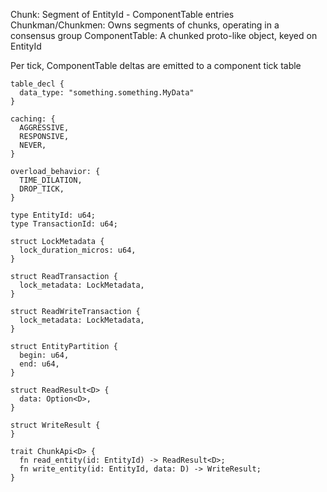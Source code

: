Chunk: Segment of EntityId - ComponentTable entries
Chunkman/Chunkmen: Owns segments of chunks, operating in a consensus group
ComponentTable: A chunked proto-like object, keyed on EntityId

Per tick, ComponentTable deltas are emitted to a component tick table

```
table_decl {
  data_type: "something.something.MyData"
}

caching: {
  AGGRESSIVE,
  RESPONSIVE,
  NEVER,
}

overload_behavior: {
  TIME_DILATION,
  DROP_TICK,
}
```

```
type EntityId: u64;
type TransactionId: u64;

struct LockMetadata {
  lock_duration_micros: u64,
}

struct ReadTransaction {
  lock_metadata: LockMetadata,
}

struct ReadWriteTransaction {
  lock_metadata: LockMetadata,
}

struct EntityPartition {
  begin: u64,
  end: u64,
}

struct ReadResult<D> {
  data: Option<D>,
}

struct WriteResult {
}

trait ChunkApi<D> {
  fn read_entity(id: EntityId) -> ReadResult<D>;
  fn write_entity(id: EntityId, data: D) -> WriteResult;
}
```
